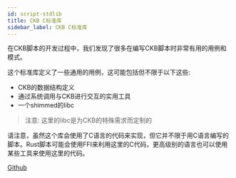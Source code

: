 ```yaml
---
id: script-stdlib
title: CKB C标准库
sidebar_label: CKB C标准库
---
```


在CKB脚本的开发过程中，我们发现了很多在编写CKB脚本时非常有用的用例和模式。

这个标准库定义了一些通用的用例，这可能包括但不限于以下这些:

* CKB的数据结构定义
* 通过系统调用与CKB进行交互的实用工具
* 一个shimmed的libc 
> 注意: 这里的libc是为CKB的特殊需求而定制的

请注意，虽然这个库会使用了C语言的代码来实现，但它并不限于用C语言编写的脚本。Rust脚本可能会使用FFI来利用这里的C代码，更高级别的语言也可以使用某些工具来使用这里的代码。


[Github](https://github.com/nervosnetwork/ckb-c-stdlib)